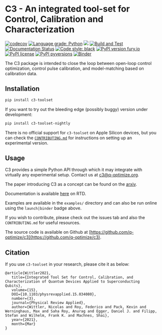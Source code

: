 # C3 - An integrated tool-set for Control, Calibration and Characterization

[![codecov](https://codecov.io/gh/q-optimize/c3/branch/dev/graph/badge.svg)](https://codecov.io/gh/q-optimize/c3)
[![Language grade: Python](https://img.shields.io/lgtm/grade/python/g/q-optimize/c3.svg?logo=lgtm&logoWidth=18)](https://lgtm.com/projects/g/q-optimize/c3/context:python)
<a href="https://codeclimate.com/github/q-optimize/c3/maintainability"><img src="https://api.codeclimate.com/v1/badges/a090831b106f863dc223/maintainability" /></a>
[![Build and Test](https://github.com/q-optimize/c3/actions/workflows/build_package.yml/badge.svg)](https://github.com/q-optimize/c3/actions/workflows/build_package.yml)
[![Documentation Status](https://readthedocs.org/projects/c3-toolset/badge/?version=latest)](https://c3-toolset.readthedocs.io/en/latest/?badge=latest)
[![Code style: black](https://img.shields.io/badge/code%20style-black-000000.svg)](https://github.com/psf/black)
[![PyPI version fury.io](https://badge.fury.io/py/c3-toolset.svg)](https://pypi.python.org/pypi/c3-toolset/)
[![PyPI license](https://img.shields.io/pypi/l/c3-toolset.svg)](https://pypi.python.org/pypi/c3-toolset/)
[![PyPI pyversions](https://img.shields.io/pypi/pyversions/c3-toolset.svg)](https://pypi.python.org/pypi/c3-toolset/)
[![Binder](https://mybinder.org/badge_logo.svg)](https://mybinder.org/v2/gh/q-optimize/c3/dev)

The C3 package is intended to close the loop between open-loop control optimization, control pulse calibration, and model-matching based on calibration data.

## Installation

```bash
pip install c3-toolset
```

If you want to try out the bleeding edge (possibly buggy) version under development:

```bash
pip install c3-toolset-nightly
```

There is no official support for `c3-toolset` on Apple Silicon devices, but you can check the [`CONTRIBUTING.md`](CONTRIBUTING.md#development-on-apple-silicon) for instructions on setting up an experimental version.

## Usage

C3  provides a simple Python API through which it may integrate with virtually any experimental setup.
Contact us at [c3@q-optimize.org](mailto://quantum.c3po@gmail.com).

The paper introducing C3 as a concept can be found on the [arxiv](https://arxiv.org/abs/2009.09866).

Documentation is available [here](https://c3-toolset.readthedocs.io) on RTD.

Examples are available in the `examples/` directory and can also be run online using the `launch|binder` badge above.

If you wish to contribute, please check out the issues tab and also the `CONTRIBUTING.md` for useful resources.

The source code is available on Github at [https://github.com/q-optimize/c3](https://github.com/q-optimize/c3).

## Citation

If you use `c3-toolset` in your research, please cite it as below:

```
@article{Wittler2021,
   title={Integrated Tool Set for Control, Calibration, and Characterization of Quantum Devices Applied to Superconducting Qubits},
   volume={15},
   DOI={10.1103/physrevapplied.15.034080},
   number={3},
   journal={Physical Review Applied},
   author={Wittler, Nicolas and Roy, Federico and Pack, Kevin and Werninghaus, Max and Saha Roy, Anurag and Egger, Daniel J. and Filipp, Stefan and Wilhelm, Frank K. and Machnes, Shai},
   year={2021},
   month={Mar}
}
```